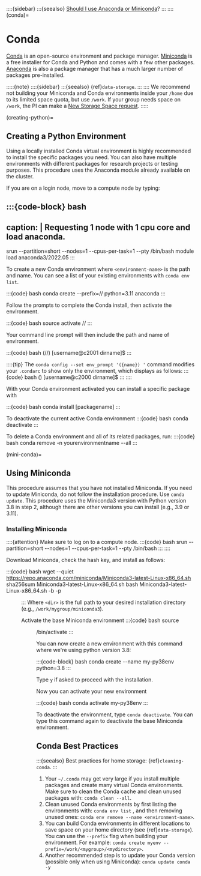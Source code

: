::::{sidebar}
:::{seealso}
[Should I use Anaconda or Miniconda]?
:::
::::
(conda)=
# Conda
[Conda] is an open-source environment and package manager. [Miniconda] is a free installer for Conda and Python and comes with a few other packages. [Anaconda] is also a package manager that has a much larger number of packages pre-installed.

:::::{note}
::::{sidebar}
:::{seealso}
{ref}`data-storage`.
:::
::::
We recommend not building your Miniconda and Conda environments inside your `/home` due to its limited space quota, but use `/work`. If your group needs space on `/work`, the PI can make a [New Storage Space request].
:::::

(creating-python)=
## Creating a Python Environment

Using a locally installed Conda virtual environment is highly recommended to install the specific packages you need. You can also have multiple environments with different packages for research projects or testing purposes. This procedure uses the Anaconda module already available on the cluster.

If you are on a login node, move to a compute node by typing:

:::{code-block} bash
---
caption: |
    Requesting 1 node with 1 cpu core and load anaconda.
---

srun --partition=short --nodes=1 --cpus-per-task=1 --pty /bin/bash
module load anaconda3/2022.05
:::

To create a new Conda environment where `<environment-name>` is the path and name. You can see a list of your existing environments with `conda env list`.

:::{code} bash
conda create --prefix=/<path>/<environment-name> python=3.11 anaconda
:::

Follow the prompts to complete the Conda install, then activate the environment.

:::{code} bash
source activate /<path>/<environment-name>
:::

Your command line prompt will then include the path and name of environment.

:::{code} bash
(/<path>/<environment-name>) [username@c2001 dirname]$
:::

::::{tip}
The `conda config --set env_prompt '({name}) '` command modifies your `.condarc` to show only the environment, which displays as follows:
:::{code} bash
(<environment-name>) [username@c2000 dirname]$
:::
::::

With your Conda environment activated you can install a specific package with

:::{code} bash
conda install [packagename]
:::

To deactivate the current active Conda environment
:::{code} bash
conda deactivate
:::

To delete a Conda environment and all of its related packages, run:
:::{code} bash
conda remove -n yourenvironmentname --all
:::

(mini-conda)=

## Using Miniconda

This procedure assumes that you have not installed Miniconda. If you need to update Miniconda, do not follow the installation procedure. Use `conda update`. This procedure uses the Miniconda3 version with Python version 3.8 in step 2, although there are other versions you can install (e.g., 3.9 or 3.11).

### Installing Miniconda

::::{attention}
Make sure to log on to a compute node.
:::{code} bash
srun --partition=short --nodes=1 --cpus-per-task=1 --pty /bin/bash
:::
::::

Download Miniconda, check the hash key, and install as follows:

:::{code} bash
wget --quiet https://repo.anaconda.com/miniconda/Miniconda3-latest-Linux-x86_64.sh
sha256sum Miniconda3-latest-Linux-x86_64.sh
bash Miniconda3-latest-Linux-x86_64.sh -b -p <dir>
:::
Where `<dir>` is the full path to your desired installation directory (e.g., `/work/mygroup/miniconda3`).


Activate the base Miniconda environment
:::{code} bash
source <dir>/bin/activate
:::

You can now create a new environment with this command where we're using python version 3.8:

:::{code-block} bash
conda create --name my-py38env python=3.8
:::

Type `y` if asked to proceed with the installation.

Now you can activate your new environment

:::{code} bash
conda activate my-py38env
:::

To deactivate the environment, type `conda deactivate`. You can type this command again to deactivate the base Miniconda environment.

## Conda Best Practices
:::{seealso}
Best practices for home storage: {ref}`cleaning-conda`.
:::

1. Your `~/.conda` may get very large if you install multiple packages and create many virtual Conda environments. Make sure to clean the Conda cache and clean unused packages with: `conda clean --all`.
1. Clean unused Conda environments by first listing the environments with: `conda env list` , and then removing unused ones: `conda env remove --name <environment-name>`.
1. You can build Conda environments in different locations to save space on your home directory (see {ref}`data-storage`). You can use the `--prefix` flag when building your environment. For example: `conda create myenv --prefix=/work/<mygroup>/<mydirectory>`.
1. Another recommended step is to update your Conda version (possible only when using Miniconda): `conda update conda -y`


[anaconda]: https://docs.anaconda.com
[conda]: https://docs.conda.io/en/latest/
[miniconda]: https://docs.conda.io/en/latest/miniconda.html
[Should I use Anaconda or Miniconda]: https://docs.conda.io/projects/conda/en/latest/user-guide/install/download.html#anaconda-or-miniconda
[Storage Accessible on Discovery]: ../datamanagement/discovery_storage.md
[New Storage Space request]: https://bit.ly/NURC-NewStorage
